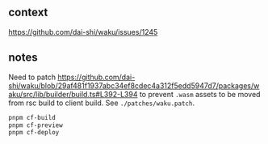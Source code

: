 ## context

https://github.com/dai-shi/waku/issues/1245

## notes

Need to patch https://github.com/dai-shi/waku/blob/29af481f1937abc34ef8cdec4a312f5edd5947d7/packages/waku/src/lib/builder/build.ts#L392-L394 to prevent `.wasm` assets to be moved from rsc build to client build. See `./patches/waku.patch`.

```sh
pnpm cf-build
pnpm cf-preview
pnpm cf-deploy
```
